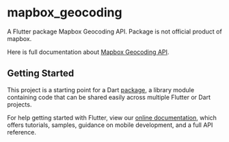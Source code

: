# mapbox_geocoding

A Flutter package Mapbox Geocoding API. Package is not official product of mapbox.

Here is full documentation about [Mapbox Geocoding API](https://docs.mapbox.com/api/search/#geocoding).

## Getting Started

This project is a starting point for a Dart
[package](https://flutter.dev/developing-packages/),
a library module containing code that can be shared easily across
multiple Flutter or Dart projects.

For help getting started with Flutter, view our 
[online documentation](https://flutter.dev/docs), which offers tutorials, 
samples, guidance on mobile development, and a full API reference.
